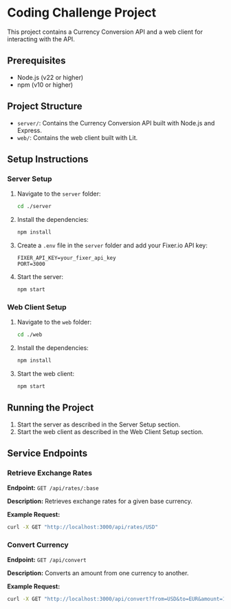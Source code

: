 # Coding Challenge Project

This project contains a Currency Conversion API and a web client for interacting with the API.

## Prerequisites

- Node.js (v22 or higher)
- npm (v10 or higher)

## Project Structure

- `server/`: Contains the Currency Conversion API built with Node.js and Express.
- `web/`: Contains the web client built with Lit.

## Setup Instructions

### Server Setup

1. Navigate to the `server` folder:

    ```sh
    cd ./server
    ```

2. Install the dependencies:

    ```sh
    npm install
    ```

3. Create a `.env` file in the `server` folder and add your Fixer.io API key:

    ```plaintext
    FIXER_API_KEY=your_fixer_api_key
    PORT=3000
    ```

4. Start the server:

    ```sh
    npm start
    ```

### Web Client Setup

1. Navigate to the `web` folder:

    ```sh
    cd ./web
    ```

2. Install the dependencies:

    ```sh
    npm install
    ```

3. Start the web client:

    ```sh
    npm start
    ```

## Running the Project

1. Start the server as described in the Server Setup section.
2. Start the web client as described in the Web Client Setup section.

## Service Endpoints

### Retrieve Exchange Rates

**Endpoint:** `GET /api/rates/:base`

**Description:** Retrieves exchange rates for a given base currency.

**Example Request:**

```sh
curl -X GET "http://localhost:3000/api/rates/USD"
```

### Convert Currency

**Endpoint:** `GET /api/convert`

**Description:** Converts an amount from one currency to another.

**Example Request:**

```sh
curl -X GET "http://localhost:3000/api/convert?from=USD&to=EUR&amount=100"
```
